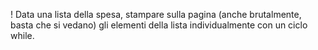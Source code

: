 ! Data una lista della spesa, stampare sulla pagina (anche brutalmente, basta che si vedano) gli elementi della lista individualmente con un ciclo while.